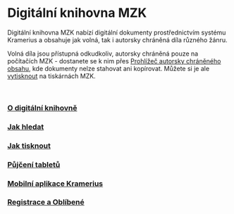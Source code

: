 # Digitální knihovna MZK

Digitální knihovna MZK nabízí digitální dokumenty prostřednictvím systému Kramerius a obsahuje jak volná,
tak i autorsky chráněná díla různého žánru.

Volná díla jsou přístupná odkudkoliv, autorsky chráněná pouze na počítačích MZK - 
dostanete se k nim přes [Prohlížeč autorsky chráněného obsahu](/cs/digitalni-knihovna),
kde dokumenty nelze stahovat ani kopírovat. 
Můžete si je ale [vytisknout](/cs/jak-tisknout) na tiskárnách MZK.

<br>
   
### [O digitální knihovně](/cs/o-digitalni-knihovne)
### [Jak hledat](/cs/jak-hledat)
### [Jak tisknout](/cs/jak-tisknout)
### [Půjčení tabletů](/cs/tablety)
### [Mobilní aplikace Kramerius](/cs/mobilni-aplikace-kramerius)
### [Registrace a Oblíbené](/cs/registrace-a-oblibene)
